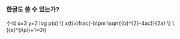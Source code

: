 ### 한글도 쓸 수 있는가?


수식
  x=3
  y=2
  log p(x) 
  \\( x(t)=\frac{-b\pm \sqrt{{b}^{2}-4ac}}{2a} \\)
\\({e}^{i\pi}+1=0\\)
